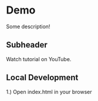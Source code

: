 # Demo 

Some description!

## Subheader

Watch tutorial on YouTube.

## Local Development

1.) Open index.html in your browser